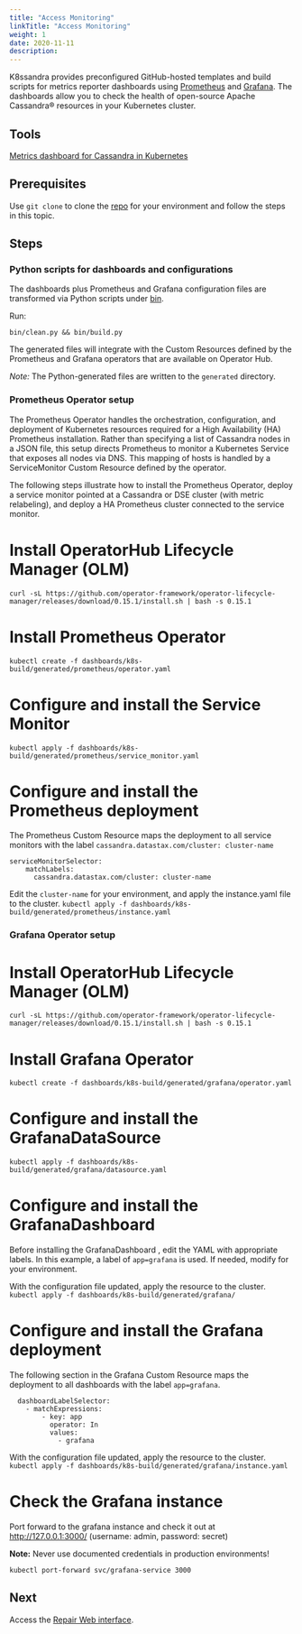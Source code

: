 ```yaml
---
title: "Access Monitoring"
linkTitle: "Access Monitoring"
weight: 1
date: 2020-11-11
description: 
---
```


K8ssandra provides preconfigured GitHub-hosted templates and build scripts for metrics reporter dashboards using [Prometheus](https://operatorhub.io/operator/prometheus) and [Grafana](https://operatorhub.io/operator/grafana-operator). The dashboards allow you to check the health of open-source Apache Cassandra® resources in your Kubernetes cluster.

## Tools

[Metrics dashboard for Cassandra in Kubernetes](https://github.com/datastax/metric-collector-for-apache-cassandra/tree/master/dashboards/k8s-build)

## Prerequisites

Use `git clone` to clone the [repo](https://github.com/datastax/metric-collector-for-apache-cassandra) for your environment and follow the steps in this topic.

## Steps

### Python scripts for dashboards and configurations

The dashboards plus Prometheus and Grafana configuration files are transformed via Python scripts under [bin](https://github.com/datastax/metric-collector-for-apache-cassandra/tree/master/dashboards/k8s-build/bin).

Run:

`bin/clean.py && bin/build.py`

The generated files will integrate with the Custom Resources defined by the Prometheus and Grafana operators that are available on Operator Hub.

*Note:* The Python-generated files are written to the `generated` directory.

### Prometheus Operator setup

The Prometheus Operator handles the orchestration, configuration, and deployment of Kubernetes resources required for a High Availability (HA) Prometheus installation. Rather than specifying a list of Cassandra nodes in a JSON file, this setup directs Prometheus to monitor a Kubernetes Service that exposes all nodes via DNS. This mapping of hosts is handled by a ServiceMonitor Custom Resource defined by the operator.

The following steps illustrate how to install the Prometheus Operator, deploy a service monitor pointed at a Cassandra or DSE cluster (with metric relabeling), and deploy a HA Prometheus cluster connected to the service monitor.

# Install OperatorHub Lifecycle Manager (OLM)
`curl -sL https://github.com/operator-framework/operator-lifecycle-manager/releases/download/0.15.1/install.sh | bash -s 0.15.1`

# Install Prometheus Operator
`kubectl create -f dashboards/k8s-build/generated/prometheus/operator.yaml`

# Configure and install the Service Monitor
`kubectl apply -f dashboards/k8s-build/generated/prometheus/service_monitor.yaml`

# Configure and install the Prometheus deployment
The Prometheus Custom Resource maps the deployment to all service monitors with the label `cassandra.datastax.com/cluster: cluster-name`
```
serviceMonitorSelector:
    matchLabels:
      cassandra.datastax.com/cluster: cluster-name 
```

Edit the `cluster-name` for your environment, and apply the instance.yaml file to the cluster.
`kubectl apply -f dashboards/k8s-build/generated/prometheus/instance.yaml`

### Grafana Operator setup

# Install OperatorHub Lifecycle Manager (OLM)
`curl -sL https://github.com/operator-framework/operator-lifecycle-manager/releases/download/0.15.1/install.sh | bash -s 0.15.1`

# Install Grafana Operator
`kubectl create -f dashboards/k8s-build/generated/grafana/operator.yaml`

# Configure and install the GrafanaDataSource
`kubectl apply -f dashboards/k8s-build/generated/grafana/datasource.yaml`

# Configure and install the GrafanaDashboard
Before installing the GrafanaDashboard , edit the YAML with appropriate labels. In this example, a label of `app=grafana` is used. If needed, modify for your environment.

With the configuration file updated, apply the resource to the cluster.
`kubectl apply -f dashboards/k8s-build/generated/grafana/`

# Configure and install the Grafana deployment
The following section in the Grafana Custom Resource maps the deployment to all dashboards with the label `app=grafana`.

```
  dashboardLabelSelector:
    - matchExpressions:
        - key: app
          operator: In
          values:
            - grafana
```


With the configuration file updated, apply the resource to the cluster.
``kubectl apply -f dashboards/k8s-build/generated/grafana/instance.yaml``

# Check the Grafana instance
Port forward to the grafana instance and check it out at http://127.0.0.1:3000/ (username: admin, password: secret)

**Note:** Never use documented credentials in production environments!

`kubectl port-forward svc/grafana-service 3000`

## Next

Access the [Repair Web interface](docs/topics/accessing-repair-interface/).
